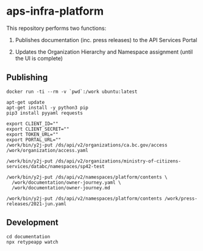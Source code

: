 # aps-infra-platform

This repository performs two functions:

1. Publishes documentation (inc. press releases) to the API Services Portal

2. Updates the Organization Hierarchy and Namespace assignment (until the UI is complete)

## Publishing

```
docker run -ti --rm -v `pwd`:/work ubuntu:latest

apt-get update
apt-get install -y python3 pip
pip3 install pyyaml requests

export CLIENT_ID=""
export CLIENT_SECRET=""
export TOKEN_URL=""
export PORTAL_URL=""
/work/bin/y2j-put /ds/api/v2/organizations/ca.bc.gov/access /work/organization/access.yaml

/work/bin/y2j-put /ds/api/v2/organizations/ministry-of-citizens-services/databc/namespaces/sp42-test

/work/bin/y2j-put /ds/api/v2/namespaces/platform/contents \
  /work/documentation/owner-journey.yaml \
  /work/documentation/owner-journey.md

/work/bin/y2j-put /ds/api/v2/namespaces/platform/contents /work/press-releases/2021-jun.yaml

```

## Development

```
cd documentation
npx retypeapp watch
```
